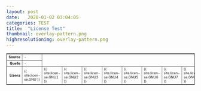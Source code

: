 ```yaml
---
layout: post
date:   2020-01-02 03:04:05
categories: TEST
title:  "License Test"
thumbnail: overlay-pattern.png
highresolutionimg: overlay-pattern.png
---
```


<div class="entry-content">

<table style="font-size: xx-small" border="1" cellpadding="2">
<tbody>
<tr>
<th style="text-align: right" width="81"><strong>Source</strong></th>
<td>-</td>
</tr>
<tr>
<th style="text-align: right" width="81"><strong>Quelle</strong></th>
<td>-</td>
</tr>
<tr>
<th style="text-align: right" width="81"><strong>Lizenz</strong></th>
<td>{{ site.licen-se.GNU }}</td>
<td>{{ site.licen-se.GNU1 }}</td>
<td>{{ site.licen-se.GNU2 }}</td>
<td>{{ site.licen-se.GNU3 }}</td>
<td>{{ site.licen-se.GNU4 }}</td>
<td>{{ site.licen-se.GNU5 }}</td>
<td>{{ site.licen-se.GNU6 }}</td>
<td>{{ site.licen-se.GNU7 }}</td>
<td>{{ site.licen-se.GNU8 }}</td>
<td>{{ site.licen-se.GNU9 }}</td>
<td>{{ site.licen-se.GNU10 }}</td>
<td>{{ site.licen-se.GNU11 }}</td>
<td>{{ site.licen-se.GNU12 }}</td>
<td>{{ site.licen-se.GNU13 }}</td>
<td>{{ site.licen-se.GNU14 }}</td>
<td>{{ site.licen-se.GNU15 }}</td>
<td>{{ site.licen-se.GNU16 }}</td>
<td>{{ site.licen-se.GNU17 }}</td>
<td>{{ site.licen-se.GNU18 }}</td>
<td>{{ site.licen-se.GNU19 }}</td>
<td>{{ site.licen-se.GNU20 }}</td>
<td>{{ site.licen-se.GNU21 }}</td>
<td>{{ site.licen-se.GNU22 }}</td>
<td>{{ site.licen-se.GNU23 }}</td>
<td>{{ site.licen-se.GNU24 }}</td>
</tr>
</tbody>
</table>
<p>&nbsp;</p>

</div><!-- .entry-content -->
